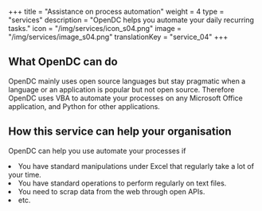+++
title = "Assistance on process automation"
weight = 4
type = "services"
description = "OpenDC helps you automate your daily recurring tasks."
icon = "/img/services/icon_s04.png"
image = "/img/services/image_s04.png"
translationKey = "service_04"
+++

## What OpenDC can do
OpenDC mainly uses open source languages but stay pragmatic when a language or an application is popular but not open source. Therefore OpenDC uses VBA to automate your processes on any Microsoft Office application, and Python for other applications.

## How this service can help your organisation
OpenDC can help you use automate your processes if
<li>You have standard manipulations under Excel that regularly take a lot of your time.</li>
<li>You have standard operations to perform regularly on text files.</li>
<li>You need to scrap data from the web through open APIs.</li>
<li>etc.</li>
